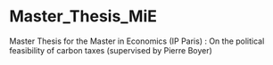 # Master_Thesis_MiE
Master Thesis for the Master in Economics (IP Paris) : On the political feasibility of carbon taxes (supervised by Pierre Boyer)
